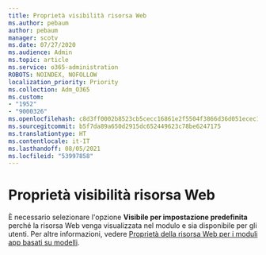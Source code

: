 ```yaml
---
title: Proprietà visibilità risorsa Web
ms.author: pebaum
author: pebaum
manager: scotv
ms.date: 07/27/2020
ms.audience: Admin
ms.topic: article
ms.service: o365-administration
ROBOTS: NOINDEX, NOFOLLOW
localization_priority: Priority
ms.collection: Adm_O365
ms.custom:
- "1952"
- "9000326"
ms.openlocfilehash: c8d3ff0002b8523cb5cecc16861e2f5504f3866d36d051ecec1592dba64fd423
ms.sourcegitcommit: b5f7da89a650d2915dc652449623c78be6247175
ms.translationtype: HT
ms.contentlocale: it-IT
ms.lasthandoff: 08/05/2021
ms.locfileid: "53997858"
---
```

# <a name="webresource-visibility-property"></a>Proprietà visibilità risorsa Web

È necessario selezionare l'opzione **Visibile per impostazione predefinita** perché la risorsa Web venga visualizzata nel modulo e sia disponibile per gli utenti. Per altre informazioni, vedere [Proprietà della risorsa Web per i moduli app basati su modelli](https://docs.microsoft.com/powerapps/maker/model-driven-apps/web-resource-properties-legacy).